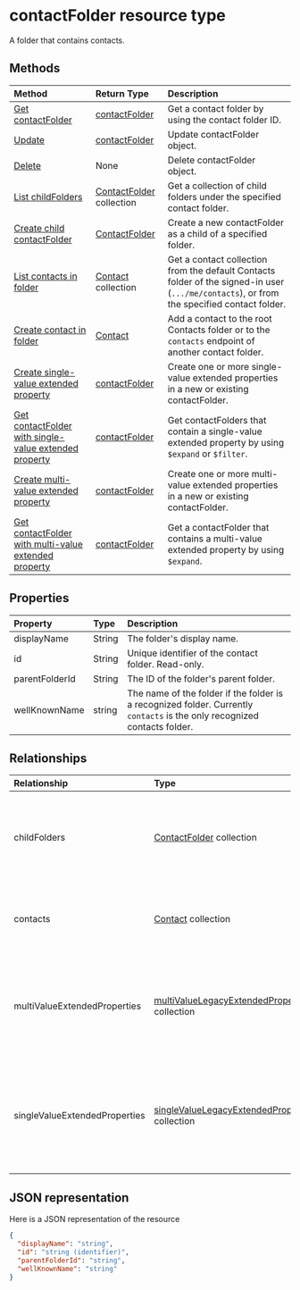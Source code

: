 # contactFolder resource type

A folder that contains contacts.

## Methods

| Method       | Return Type  |Description|
|:---------------|:--------|:----------|
|[Get contactFolder](../api/contactfolder_get.md) | [contactFolder](contactfolder.md) |Get a contact folder by using the contact folder ID.|
|[Update](../api/contactfolder_update.md) | [contactFolder](contactfolder.md) |Update contactFolder object. |
|[Delete](../api/contactfolder_delete.md) | None |Delete contactFolder object. |
|[List childFolders](../api/contactfolder_list_childfolders.md) |[ContactFolder](contactfolder.md) collection| Get a collection of child folders under the specified contact folder.|
|[Create child contactFolder](../api/contactfolder_post_childfolders.md) |[ContactFolder](contactfolder.md)| Create a new contactFolder as a child of a specified folder.|
|[List contacts in folder](../api/contactfolder_list_contacts.md) |[Contact](contact.md) collection| Get a contact collection from the default Contacts folder of the signed-in user (`.../me/contacts`), or from the specified contact folder.|
|[Create contact in folder](../api/contactfolder_post_contacts.md) |[Contact](contact.md)| Add a contact to the root Contacts folder or to the `contacts` endpoint of another contact folder.|
|[Create single-value extended property](../api/singlevaluelegacyextendedproperty_post_singlevalueextendedproperties.md) |[contactFolder](contactFolder.md)  |Create one or more single-value extended properties in a new or existing contactFolder.   |
|[Get contactFolder with single-value extended property](../api/singlevaluelegacyextendedproperty_get.md)  | [contactFolder](contactFolder.md) | Get contactFolders that contain a single-value extended property by using `$expand` or `$filter`. |
|[Create multi-value extended property](../api/multivaluelegacyextendedproperty_post_multivalueextendedproperties.md) | [contactFolder](contactFolder.md) | Create one or more multi-value extended properties in a new or existing contactFolder.  |
|[Get contactFolder with multi-value extended property](../api/multivaluelegacyextendedproperty_get.md)  | [contactFolder](contactFolder.md) | Get a contactFolder that contains a multi-value extended property by using `$expand`. |



## Properties
| Property	   | Type	|Description|
|:---------------|:--------|:----------|
|displayName|String|The folder's display name.|
|id|String|Unique identifier of the contact folder. Read-only.|
|parentFolderId|String|The ID of the folder's parent folder.|
|wellKnownName|string|The name of the folder if the folder is a recognized folder. Currently `contacts` is the only recognized contacts folder.|

## Relationships
| Relationship | Type	|Description|
|:---------------|:--------|:----------|
|childFolders|[ContactFolder](contactfolder.md) collection|The collection of child folders in the folder. Navigation property. Read-only. Nullable.|
|contacts|[Contact](contact.md) collection|The contacts in the folder. Navigation property. Read-only. Nullable.|
|multiValueExtendedProperties|[multiValueLegacyExtendedProperty](multivaluelegacyextendedproperty.md) collection| The collection of multi-value extended properties defined for the contactFolder. Read-only. Nullable.|
|singleValueExtendedProperties|[singleValueLegacyExtendedProperty](singlevaluelegacyextendedproperty.md) collection| The collection of single-value extended properties defined for the contactFolder. Read-only. Nullable.|


## JSON representation

Here is a JSON representation of the resource

<!-- {
  "blockType": "resource",
  "optionalProperties": [
    "childFolders",
    "contacts",
    "multiValueExtendedProperties",
    "singleValueExtendedProperties"
  ],
  "keyProperty": "id",
  "@odata.type": "microsoft.graph.contactFolder"
}-->

```json
{
  "displayName": "string",
  "id": "string (identifier)",
  "parentFolderId": "string",
  "wellKnownName": "string"
}

```

<!-- uuid: 8fcb5dbc-d5aa-4681-8e31-b001d5168d79
2015-10-25 14:57:30 UTC -->
<!-- {
  "type": "#page.annotation",
  "description": "contactFolder resource",
  "keywords": "",
  "section": "documentation",
  "tocPath": ""
}-->
